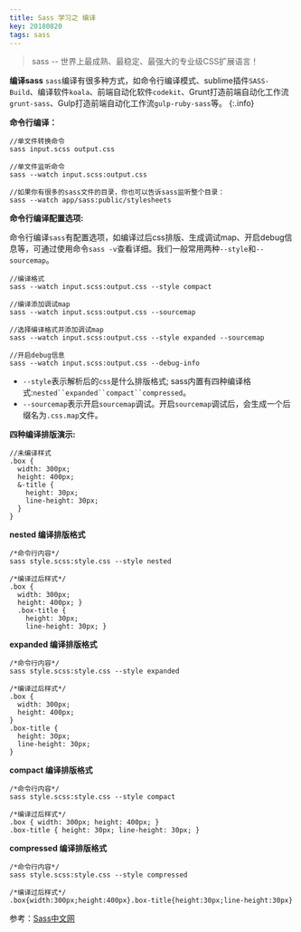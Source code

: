 ```yaml
---
title: Sass 学习之 编译 
key: 20180820
tags: sass
---
```


> sass -- 世界上最成熟、最稳定、最强大的专业级CSS扩展语言！

<!--more-->

**编译sass**
`sass`编译有很多种方式，如命令行编译模式、sublime插件`SASS-Build`、编译软件`koala`、前端自动化软件`codekit`、Grunt打造前端自动化工作流`grunt-sass`、Gulp打造前端自动化工作流`gulp-ruby-sass`等。
{:.info}

**命令行编译：**
```
//单文件转换命令
sass input.scss output.css

//单文件监听命令
sass --watch input.scss:output.css

//如果你有很多的sass文件的目录，你也可以告诉sass监听整个目录：
sass --watch app/sass:public/stylesheets
```

**命令行编译配置选项:**

命令行编译`sass`有配置选项，如编译过后css排版、生成调试map、开启debug信息等，可通过使用命令`sass -v`查看详细。我们一般常用两种`--style`和`--sourcemap`。
```
//编译格式
sass --watch input.scss:output.css --style compact

//编译添加调试map
sass --watch input.scss:output.css --sourcemap

//选择编译格式并添加调试map
sass --watch input.scss:output.css --style expanded --sourcemap

//开启debug信息
sass --watch input.scss:output.css --debug-info
```
* `--style`表示解析后的`css`是什么排版格式;
  sass内置有四种编译格式:`nested``expanded``compact``compressed`。
* `--sourcemap`表示开启`sourcemap`调试。开启`sourcemap`调试后，会生成一个后缀名为`.css.map`文件。

**四种编译排版演示:**
```
//未编译样式
.box {
  width: 300px;
  height: 400px;
  &-title {
    height: 30px;
    line-height: 30px;
  }
}
```
**nested 编译排版格式**
```
/*命令行内容*/
sass style.scss:style.css --style nested

/*编译过后样式*/
.box {
  width: 300px;
  height: 400px; }
  .box-title {
    height: 30px;
    line-height: 30px; }
```
**expanded 编译排版格式**
```
/*命令行内容*/
sass style.scss:style.css --style expanded

/*编译过后样式*/
.box {
  width: 300px;
  height: 400px;
}
.box-title {
  height: 30px;
  line-height: 30px;
}
```
**compact 编译排版格式**
```
/*命令行内容*/
sass style.scss:style.css --style compact

/*编译过后样式*/
.box { width: 300px; height: 400px; }
.box-title { height: 30px; line-height: 30px; }
```
**compressed 编译排版格式**
```
/*命令行内容*/
sass style.scss:style.css --style compressed

/*编译过后样式*/
.box{width:300px;height:400px}.box-title{height:30px;line-height:30px}
```

参考：[Sass中文网](https://www.sass.hk/)